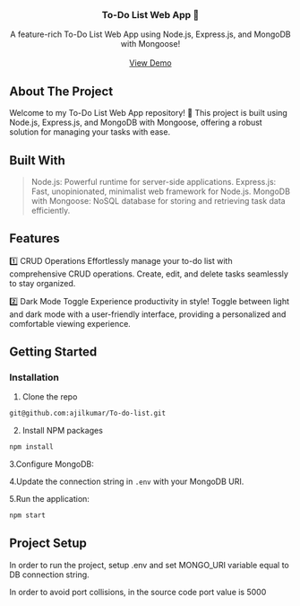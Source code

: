 <br/>
<p align="center">
  <a href="https://github.com/ajilkumar/To-do-list-app">
    
  </a>

  <h3 align="center">To-Do List Web App 📝</h3>

  <p align="center">
    A feature-rich To-Do List Web App using Node.js, Express.js, and MongoDB with Mongoose! 
    <br/>
    <br/>
    <a href="https://justdoit-taskmanager.onrender.com">View Demo</a>
    
  </p>
</p>


## About The Project

Welcome to my To-Do List Web App repository! 🚀 This project is built using Node.js, Express.js, and MongoDB with Mongoose, offering a robust solution for managing your tasks with ease.

## Built With

> Node.js: Powerful runtime for server-side applications.
> Express.js: Fast, unopinionated, minimalist web framework for Node.js.
> MongoDB with Mongoose: NoSQL database for storing and retrieving task data efficiently.


## Features

1️⃣ CRUD Operations
Effortlessly manage your to-do list with comprehensive CRUD operations. Create, edit, and delete tasks seamlessly to stay organized.

2️⃣ Dark Mode Toggle
Experience productivity in style! Toggle between light and dark mode with a user-friendly interface, providing a personalized and comfortable viewing experience.

## Getting Started


### Installation


1. Clone the repo
```sh
git@github.com:ajilkumar/To-do-list.git
```

2. Install NPM packages

```sh
npm install
```

3.Configure MongoDB:

4.Update the connection string in ```.env``` with your MongoDB URI.

5.Run the application:
```sh
npm start
```





## Project Setup

In order to run the project, setup .env and set MONGO_URI variable equal to DB connection string.

In order to avoid port collisions, in the source code port value is 5000

